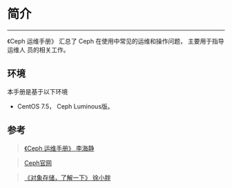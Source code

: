 # 简介
---

《Ceph 运维手册》 汇总了 Ceph 在使用中常见的运维和操作问题， 主要用于指导运维人
员的相关工作。

## 环境

本手册是基于以下环境

- CentOS 7.5， Ceph Luminous版。

## 参考

> [《Ceph 运维手册》 李海静](https://github.com/lihaijing/ceph-handbook)  

> [Ceph官网](http://docs.ceph.com/docs/luminous/)  

> [《对象存储，了解一下》 徐小胖](https://cloud.tencent.com/developer/article/1354219)  
